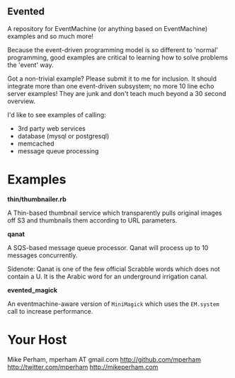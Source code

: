 Evented
-----------

A repository for EventMachine (or anything based on EventMachine) examples
and so much more!

Because the event-driven programming model is so different to 'normal' programming,
good examples are critical to learning how to solve problems the 'event' way.

Got a non-trivial example?  Please submit it to me for inclusion.  It should
integrate more than one event-driven subsystem; no more 10 line echo server 
examples!  They are junk and don't teach much beyond a 30 second overview.

I'd like to see examples of calling:

 - 3rd party web services
 - database (mysql or postgresql)
 - memcached
 - message queue processing

Examples
==========

**thin/thumbnailer.rb**

A Thin-based thumbnail service which transparently pulls original images off S3 and thumbnails them according to URL parameters.

**qanat**

A SQS-based message queue processor.  Qanat will process up to 10 messages concurrently.

Sidenote: Qanat is one of the few official Scrabble words which does
not contain a U.  It is the Arabic word for an underground irrigation canal.

**evented_magick**

An eventmachine-aware version of `MiniMagick` which uses the `EM.system` call to increase performance.

Your Host
=============

Mike Perham, mperham AT gmail.com
<http://github.com/mperham>
<http://twitter.com/mperham>
<http://mikeperham.com>

